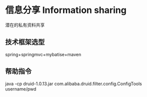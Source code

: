 # 信息分享 Information sharing
潜在的私有资料共享

## 技术框架选型
spring+springmvc+mybatise+maven

## 帮助指令
java -cp druid-1.0.13.jar com.alibaba.druid.filter.config.ConfigTools username/pwd

